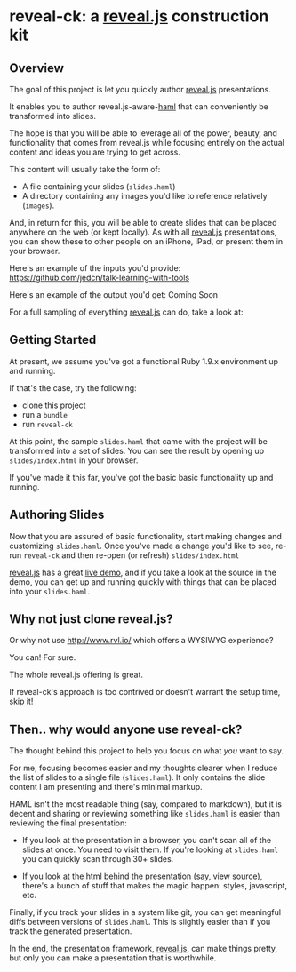 # reveal-ck: a [reveal.js](http://lab.hakim.se/reveal-js/) construction kit

## Overview

The goal of this project is let you quickly author
[reveal.js](http://lab.hakim.se/reveal-js/) presentations.

It enables you to author reveal.js-aware-[haml](http://haml.info/) that
can conveniently be transformed into slides.

The hope is that you will be able to leverage all of the power,
beauty, and functionality that comes from reveal.js while focusing
entirely on the actual content and ideas you are trying to get across.

This content will usually take the form of:

* A file containing your slides (```slides.haml```)
* A directory containing any images you'd like to reference relatively
  (```images```).

And, in return for this, you will be able to create slides that can be
placed anywhere on the web (or kept locally). As with all
[reveal.js](http://lab.hakim.se/reveal-js/) presentations, you can
show these to other people on an iPhone, iPad, or present them in your
browser.

Here's an example of the inputs you'd provide:
https://github.com/jedcn/talk-learning-with-tools

Here's an example of the output you'd get: Coming Soon

For a full sampling of everything
[reveal.js](http://lab.hakim.se/reveal-js/) can do, take a look at:

## Getting Started

At present, we assume you've got a functional Ruby 1.9.x environment
up and running.

If that's the case, try the following:

* clone this project
* run a ```bundle```
* run ```reveal-ck```

At this point, the sample ```slides.haml``` that came with the project
will be transformed into a set of slides. You can see the result by
opening up ```slides/index.html``` in your browser.

If you've made it this far, you've got the basic basic functionality
up and running.

## Authoring Slides

Now that you are assured of basic functionality, start making changes
and customizing ```slides.haml```. Once you've made a change you'd
like to see, re-run ```reveal-ck``` and then re-open (or refresh)
```slides/index.html```

[reveal.js](http://lab.hakim.se/reveal-js/) has a great
[live demo](http://lab.hakim.se/reveal-js/), and if you take a look at
the source in the demo, you can get up and running quickly with things
that can be placed into your ```slides.haml```.

## Why not just clone reveal.js?

Or why not use http://www.rvl.io/ which offers a WYSIWYG experience?

You can! For sure.

The whole reveal.js offering is great.

If reveal-ck's approach is too contrived or doesn't warrant the setup
time, skip it!

## Then.. why would anyone use reveal-ck?

The thought behind this project to help you focus on what *you* want
to say.

For me, focusing becomes easier and my thoughts clearer when I reduce
the list of slides to a single file (```slides.haml```). It only
contains the slide content I am presenting and there's minimal markup.

HAML isn't the most readable thing (say, compared to markdown), but it
is decent and sharing or reviewing something like ```slides.haml``` is
easier than reviewing the final presentation:

* If you look at the presentation in a browser, you can't scan all of
  the slides at once. You need to visit them. If you're looking at
  ```slides.haml``` you can quickly scan through 30+ slides.

* If you look at the html behind the presentation (say, view source),
  there's a bunch of stuff that makes the magic happen: styles,
  javascript, etc.

Finally, if you track your slides in a system like git, you can get
meaningful diffs between versions of ```slides.haml```. This is
slightly easier than if you track the generated presentation.

In the end, the presentation framework,
[reveal.js](http://lab.hakim.se/reveal-js/), can make things pretty,
but only you can make a presentation that is worthwhile.
